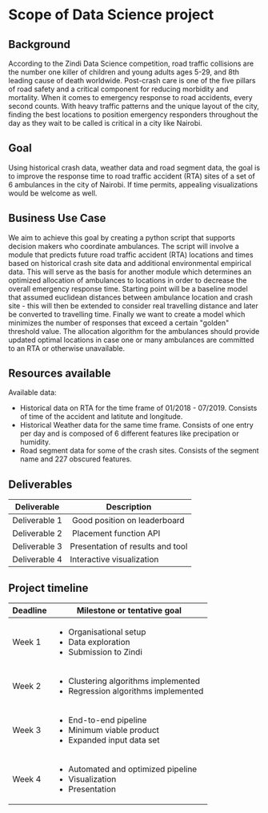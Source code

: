 # Scope of Data Science project

## Background
According to the Zindi Data Science competition, road traffic collisions are the number one killer of children and young adults ages 5-29, and 8th leading cause of death worldwide. 
Post-crash care is one of the five pillars of road safety and a critical component for reducing morbidity and mortality.
When it comes to emergency response to road accidents, every second counts. With heavy traffic patterns and the unique layout of the city, 
finding the best locations to position emergency responders throughout the day as they wait to be called is critical in a city like Nairobi.

## Goal
Using historical crash data, weather data and road segment data, the goal is to improve the response time to road traffic accident (RTA) sites of a set
of 6 ambulances in the city of Nairobi.
If time permits, appealing visualizations would be welcome as well.

## Business Use Case
We aim to achieve this goal by creating a python script that supports decision makers who coordinate ambulances. The script will involve a module
that predicts future road traffic accident (RTA) locations and times based on historical crash site data and additional environmental empirical data. This will serve as the basis for another module which determines an optimized allocation of ambulances to locations in order to decrease the overall emergency response time.
Starting point will be a baseline model that assumed euclidean distances between ambulance location and crash site - this will then be extended to consider real 
travelling distance and later be converted to travelling time. Finally we want to create a model which minimizes the number of responses that exceed 
a certain "golden" threshold value.
The allocation algorithm for the ambulances should provide updated optimal locations in case one or many ambulances are committed to an RTA or otherwise
unavailable.

## Resources available
Available data:
* Historical data on RTA for the time frame of 01/2018 - 07/2019. Consists of time of the accident and latitute and longitude.
* Historical Weather data for the same time frame. Consists of one entry per day and is composed of 6 different features like precipation or humidity.
* Road segment data for some of the crash sites. Consists of the segment name and 227 obscured features.

## Deliverables
Deliverable   | Description
--------------|-------------
Deliverable 1 | Good position on leaderboard
Deliverable 2 | Placement function API
Deliverable 3 | Presentation of results and tool
Deliverable 4 | Interactive visualization

## Project timeline
Deadline | Milestone or tentative goal
---------|----------------------------
Week 1 | <ul> <li>Organisational setup</li> <li>Data exploration</li> <li>Submission to Zindi</li> </ul>
Week 2 | <ul> <li>Clustering algorithms implemented</li> <li>Regression algorithms implemented</li> </ul>
Week 3 | <ul> <li>End-to-end pipeline</li> <li>Minimum viable product</li> <li>Expanded input data set</li> </ul>
Week 4 | <ul> <li>Automated and optimized pipeline</li> <li>Visualization</li> <li>Presentation</li> </ul>
